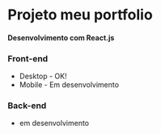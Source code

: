 # Projeto meu portfolio

#### Desenvolvimento com React.js

### Front-end
- Desktop - OK!
- Mobile - Em desenvolvimento


### Back-end
- em desenvolvimento
